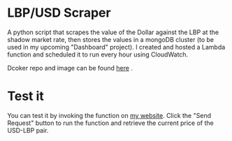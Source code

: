 # LBP/USD Scraper

A python script that scrapes the value of the Dollar against the LBP at the shadow market rate, then stores the values in a mongoDB cluster (to be used in my upcoming "Dashboard" project).
I created and hosted a Lambda function and scheduled it to run every hour using CloudWatch.

Dcoker repo and image can be found [here](https://hub.docker.com/repository/docker/zakjanzi/lbp-scraper/general) .


# Test it

You can test it by invoking the function on [my website](https://zakjanzi.me/). Click the "Send Request" button to run the function and retrieve the current price of the USD-LBP pair.

